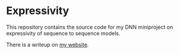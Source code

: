 # Expressivity

This repository contains the source code for my DNN miniproject on expressivity of sequence to sequence models.

There is a writeup on [my website](https://hjel.me/projects/expressivity/).
